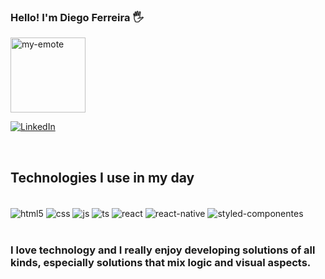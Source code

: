 ### Hello! I'm Diego Ferreira 🖐️

  <img alt="my-emote" src="https://i.imgur.com/n2VI38k.png" width="120" title="Olá!">

[![LinkedIn](https://img.shields.io/badge/LinkedIn-0077B5?style=for-the-badge&logo=linkedin&logoColor=white)](https://www.linkedin.com/in/diegoferreirati/)

<br/>

## Technologies I use in my day

<br/>
<div style="display: inline_block">
  <img align="center" alt="html5" src="https://img.shields.io/badge/HTML5-E34F26?style=for-the-badge&logo=html5&logoColor=white" />
  <img align="center" alt="css" src="https://img.shields.io/badge/CSS3-1572B6?style=for-the-badge&logo=css3&logoColor=white" />
  <img align="center" alt="js" src="https://img.shields.io/badge/JavaScript-F7DF1E?style=for-the-badge&logo=javascript&logoColor=black" />
  <img align="center" alt="ts" src="https://img.shields.io/badge/TypeScript-007ACC?style=for-the-badge&logo=typescript&logoColor=white" />
  <img align="center" alt="react" src="https://img.shields.io/badge/React-20232A?style=for-the-badge&logo=react&logoColor=61DAFB" />
  <img align="center" alt="react-native" src="https://img.shields.io/badge/React_Native-20232A?style=for-the-badge&logo=react&logoColor=61DAFB" />
  <img align="center" alt="styled-componentes" src="https://img.shields.io/badge/styled--components-DB7093?style=for-the-badge&logo=styled-components&logoColor=white" />
</div><br/>

### I love technology and I really enjoy developing solutions of all kinds, especially solutions that mix logic and visual aspects.